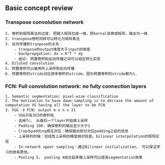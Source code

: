 ## Basic concept review

### Transpose convolution network
	1. 卷积到矩阵乘法的过度: 把输入矩阵拉成一维，把kernal变换成矩阵，输出为一维
	2. transpose卷积同样可以转化为矩阵乘法
	3. 反向传播和tranpose的关系：
		- tranpose的output维度大于input的维度
		- backpropgation: dx = K^T * dy
		- 结论: 转置卷积和反向传播之间可以相互转化实现
	4. Diluted convolution
	5. 转置卷积可以被用作上采样和反向传播
	6. 转置卷积的stride对应原来卷积的stride，因为转置卷积的stride都为1.


### FCN: Full convolution network: no fully connection layers
	1. Semantic segmentation: pixel-wise classification
	2. The motivation to have down-sampling is to decrase the amount of computation VS having all the layer to be FCN
	3. VGG -》 FCN: output m x n x 21
		- VGG只有3X3的卷积核
		- 去掉fc， 从最后一个layer开始做上采样
		- Padding 100: 确保卷积的输出至少大于1
		- Crop与padding相互对应：确保输出部分对应padding之前的信息
		- 上采样的时候：双线性上采样的精度相对较差。bilinear interpolation的矩阵实现
		- In-network upper sampling：通过Bilinear initialization， 可以保证学习的效率更快。
		- Pooling 5， pooling 4结合起来做上采样可以提高segmentation效果




 

